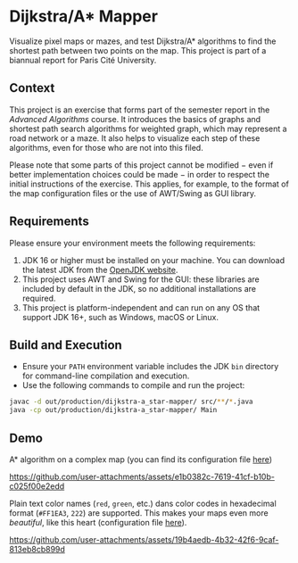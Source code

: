 # Dijkstra/A* Mapper
Visualize pixel maps or mazes, and test Dijkstra/A\* algorithms to find the shortest path between two points on the map. 
This project is part of a biannual report for Paris Cité University.

## Context
This project is an exercise that forms part of the semester report in the *Advanced Algorithms* course.
It introduces the basics of graphs and shortest path search algorithms for weighted graph, 
which may represent a road network or a maze.
It also helps to visualize each step of these algorithms, even for those who are not
into this filed.

Please note that some parts of this project cannot be modified $-$ even if better implementation choices could be made $-$
in order to respect the initial instructions of the exercise.
This applies, for example, to the format of the map configuration files or the use of AWT/Swing as GUI library.

## Requirements
Please ensure your environment meets the following requirements:
1. JDK 16 or higher must be installed on your machine. 
You can download the latest JDK from the [OpenJDK website](https://openjdk.org).
2. This project uses AWT and Swing for the GUI: these libraries are included by default in the JDK,
so no additional installations are required.
3. This project is platform-independent and can run on any OS that support JDK 16+, such as Windows, macOS or Linux.

## Build and Execution
- Ensure your `PATH` environment variable includes the JDK `bin` directory for command-line compilation and execution.
- Use the following commands to compile and run the project:
```bash
javac -d out/production/dijkstra-a_star-mapper/ src/**/*.java
java -cp out/production/dijkstra-a_star-mapper/ Main
```

## Demo
A\* algorithm on a complex map (you can find its configuration file [here](assets/examples/test.txt))

https://github.com/user-attachments/assets/e1b0382c-7619-41cf-b10b-c025f00e2edd

Plain text color names (`red`, `green`, etc.) dans color codes in hexadecimal format (`#FF1EA3`, `222`) are supported. 
This makes your maps even more *beautiful*, like this heart (configuration file [here](assets/examples/heart.txt)).

https://github.com/user-attachments/assets/19b4aedb-4b32-42f6-9caf-813eb8cb899d


